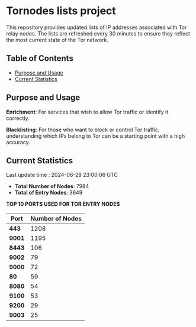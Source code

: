 # Tornodes lists project

This repository provides updated lists of IP addresses associated with Tor relay nodes. The lists are refreshed every 30 minutes to ensure they reflect the most current state of the Tor network.

## Table of Contents

- [Purpose and Usage](#purpose-and-usage)
- [Current Statistics](#current-statistics)


## Purpose and Usage

**Enrichment**: For services that wish to allow Tor traffic or identify it correctly.

**Blacklisting**: For those who want to block or control Tor traffic, understanding which IPs belong to Tor can be a starting point with a high accuracy.

## Current Statistics

Last update time : 2024-06-29 23:00:06 UTC

- **Total Number of Nodes**: 7984
- **Total of Entry Nodes**: 3649

**TOP 10 PORTS USED FOR TOR ENTRY NODES**

| **Port** | **Number of Nodes** |
|------|-----------------|
| **443**   | 1208  |
| **9001**   | 1195  |
| **8443**   | 106  |
| **9002**   | 79  |
| **9000**   | 72  |
| **80**   | 59  |
| **8080**   | 54  |
| **9100**   | 53  |
| **9200**   | 29  |
| **9003**   | 25  |

